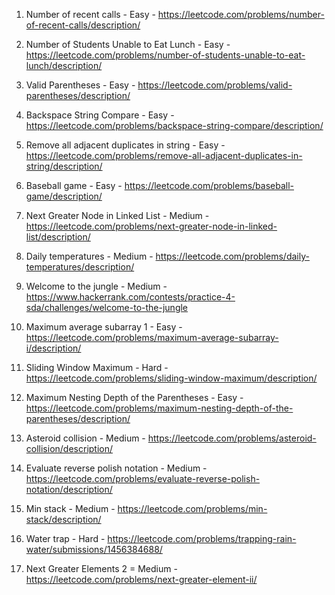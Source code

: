 1. Number of recent calls - Easy - https://leetcode.com/problems/number-of-recent-calls/description/

2. Number of Students Unable to Eat Lunch - Easy - https://leetcode.com/problems/number-of-students-unable-to-eat-lunch/description/

3. Valid Parentheses - Easy - https://leetcode.com/problems/valid-parentheses/description/

4. Backspace String Compare - Easy - https://leetcode.com/problems/backspace-string-compare/description/

5. Remove all adjacent duplicates in string - Easy - https://leetcode.com/problems/remove-all-adjacent-duplicates-in-string/description/

6. Baseball game - Easy - https://leetcode.com/problems/baseball-game/description/

7. Next Greater Node in Linked List - Medium - https://leetcode.com/problems/next-greater-node-in-linked-list/description/
   
8. Daily temperatures - Medium - https://leetcode.com/problems/daily-temperatures/description/

9. Welcome to the jungle - Medium - https://www.hackerrank.com/contests/practice-4-sda/challenges/welcome-to-the-jungle

10. Maximum average subarray 1 - Easy - https://leetcode.com/problems/maximum-average-subarray-i/description/

11. Sliding Window Maximum - Hard - https://leetcode.com/problems/sliding-window-maximum/description/

12. Maximum Nesting Depth of the Parentheses - Easy - https://leetcode.com/problems/maximum-nesting-depth-of-the-parentheses/description/

13. Asteroid collision - Medium - https://leetcode.com/problems/asteroid-collision/description/
     
14. Evaluate reverse polish notation - Medium - https://leetcode.com/problems/evaluate-reverse-polish-notation/description/

15. Min stack - Medium - https://leetcode.com/problems/min-stack/description/

16. Water trap - Hard - https://leetcode.com/problems/trapping-rain-water/submissions/1456384688/

17. Next Greater Elements 2 = Medium - https://leetcode.com/problems/next-greater-element-ii/
